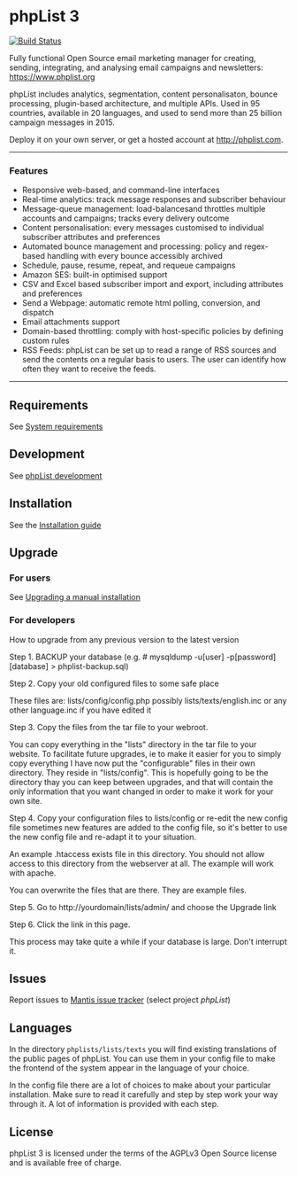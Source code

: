 # phpList 3

[![Build Status](https://travis-ci.org/phpList/phplist3.svg?branch=master)](https://travis-ci.org/phpList/phplist3)

Fully functional Open Source email marketing manager for creating, sending, integrating, and analysing email campaigns and newsletters: https://www.phplist.org

phpList includes analytics, segmentation, content personalisaton, bounce processing, plugin-based architecture, and multiple APIs. Used in 95 countries, available in 20 languages, and used to send more than 25 billion campaign messages in 2015.

Deploy it on your own server, or get a hosted account at http://phplist.com.

---

### Features

* Responsive web-based, and command-line interfaces
* Real-time analytics: track message responses and subscriber behaviour
* Message-queue management: load-balancesand throttles multiple accounts and campaigns; tracks every delivery outcome
* Content personalisation: every messages customised to individual subscriber attributes and preferences
* Automated bounce management and processing: policy and regex-based handling with every bounce accessibly archived
* Schedule, pause, resume, repeat, and requeue campaigns
* Amazon SES: built-in optimised support
* CSV and Excel based subscriber import and export, including attributes and preferences
* Send a Webpage: automatic remote html polling, conversion, and dispatch
* Email attachments support
* Domain-based throttling: comply with host-specific policies by defining custom rules
* RSS Feeds: phpList can be set up to read a range of RSS sources and send the contents on a regular basis to users. The user can identify how often they want to receive the feeds.

---

## Requirements
See [System requirements](https://resources.phplist.com/system)

## Development
See [phpList development](https://resources.phplist.com/develop/start)

## Installation
See the [Installation guide](https://www.phplist.org/manual/ch028_installation.xhtml)

## Upgrade

### For users

See [Upgrading a manual installation](https://www.phplist.org/manual/ch031_upgrading.xhtml)

### For developers

How to upgrade from any previous version to the latest version

Step 1. BACKUP your database
(e.g. # mysqldump -u[user] -p[password] [database] > phplist-backup.sql)

Step 2. Copy your old configured files to some safe place

These files are:
	lists/config/config.php
        possibly lists/texts/english.inc or any other language.inc if you have edited it

Step 3. Copy the files from the tar file to your webroot.

You can copy everything in the "lists" directory in the tar file to your website.
To facilitate future upgrades, ie to make it easier for you to simply copy
everything I have now put the "configurable" files in their own directory. They
reside in "lists/config". This is hopefully going to be the directory thay you can
keep between upgrades, and that will contain the only information that you want
changed in order to make it work for your own site.

Step 4. Copy your configuration files to lists/config or re-edit the new config file
sometimes new features are added to the config file, so it's better to use
the new config file and re-adapt it to your situation.

An example .htaccess exists file in this directory. You should not allow
access to this directory from the webserver at all. The example will work with
apache.

You can overwrite the files that are there. They are example files.

Step 5. Go to http://yourdomain/lists/admin/ and choose the Upgrade link

Step 6. Click the link in this page.

This process may take quite a while if your database is large. Don't interrupt it.

## Issues

Report issues to [Mantis issue tracker](https://mantis.phplist.org/bug_report_page.php) (select project *phpList*)

## Languages
In the directory `phplists/lists/texts` you will find existing translations of the public
pages of phpList. You can use them in your config file to make the frontend of the system
appear in the language of your choice.

In the config file there are a lot of choices to make about your particular
installation. Make sure to read it carefully and step by step work your way through
it. A lot of information is provided with each step.

## License
phpList 3 is licensed under the terms of the AGPLv3 Open Source license and is available free of charge.
